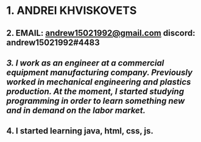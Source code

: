 # 1. ANDREI KHVISKOVETS
## 2. EMAIL: andrew15021992@gmail.com discord: andrew15021992#4483
## *3. I work as an engineer at a commercial equipment manufacturing company. Previously worked in mechanical engineering and plastics production. At the moment, I started studying programming in order to learn something new and in demand on the labor market.*
## 4. I started learning java, html, css, js.
